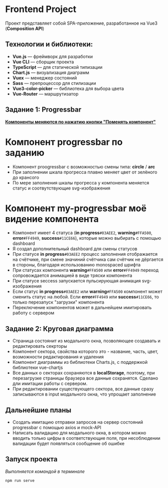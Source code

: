 # Frontend Project

Проект представляет собой SPA-приложение, разработанное на Vue3 (**Composition API**)

## Технологии и библиотеки:

- **Vue.js** — фреймворк для разработки
- **Vue CLI** — сборщик проекта
- **TypeScript** — для статической типизации
- **Chart.js** — визуализация диаграмм
- **Vuex** — менеджер состояний
- **Sass** — препроцессор для стилизации
- **Vue3-color-picker** — библиотека для выбора цвета
- **Vue-Router** — маршрутизатор

## Задание 1: Progressbar

**<ins>Компоненты меняются по нажатию кнопки "Поменять компонент"</ins>**

  # Компонент progressbar по заданию
- Компонент proogressbar с возможностью смены типа: **circle** / **arc**
- При заполнении шкала прогресса плавно меняет цвет от зелёного до крансого
- По мере заполнения шкалы прогресса у компонента меняется статус и соотвутствующие svg-изображения

# Компонент my-progressbar моё видение компонента
- Компонент имеет 4 статуса (**in progress**`#03AEE2`, **warning**`#FFA500`, **error**`#FF4949`, **success**`#11CE66`), которые можно выбирать с помощью dashboard
- Я создал дополнительный dashboard для смены статусов
- При статусе **in progress**`#03AEE2` процесс заполнения отображается на счётчике, при смене значиний счётчика сам счётчик не дёргается в стороны, благодаря использованию monospaced шрифта 
- При статусах компонента **warning**`#FFA500` или **error**`#FF4949` переход сопровождается анимацией в виде тряски компонента
- При статусе seccess запускается пульсирующая анимация svg-изображения
- Если статус **in progress**`#03AEE2` или **warning**`#FFA500` компонент может сменить статус на любой. Если **error**`#FF4949` или **success**`#11CE66`, то только перезапуск "загрузки" компонента
- Переключение компонентов может в дальнейшем имитировать работу с сервером

## Задание 2: Круговая диаграмма
- Страница состоянит из модального окна, позволяющее создавать и редактировать секрторы
- Компонент сектора, свойства которого это - название, часть, цвет, возможности редактирования и удаления
- Компонент диаграммы из библиотеки Charts.js, с поддержкой библиотеки vue-chartjs
- Все данных о секторах сохраняются в **localStorage**, поэтому, при перезагрузке страницы браузера все данные сохранятся. Сделано дли имитации работы с сервером. 
- При редактировании существующего сектора, все данные сразу записываются в input модального окна, что упрощает заполнение

## Дальнейшие планы
  - Создать имитацию отправки запросов на сервер состояний progressbar с помощью axios и mock-API
  - Написать валидацию для модального окна, в котором можно вводить только цифры в соответствующие поля, при несоблюдении валидации будет появляться сообщение об ошибке

## Запуск проекта
*Выполняется командой в терминале*
```bash
npm run serve